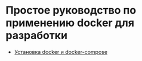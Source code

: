# Простое руководство по применению docker для разработки

* [Установка docker и docker-compose](01_install)
